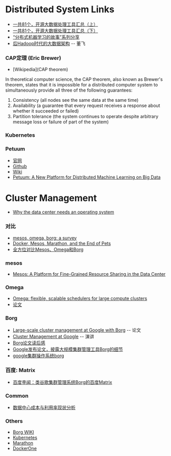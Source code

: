 # Distributed System Links
- [一共81个，开源大数据处理工具汇总（上）](http://www.36dsj.com/archives/24852)
- [一共81个，开源大数据处理工具汇总（下）](http://www.36dsj.com/archives/25042)
- [“分布式机器学习的故事”系列分享](http://cxwangyi.github.io/notes/2014-01-20-distributed-machine-learning.html)
- [后Hadoop时代的大数据架构](http://zhuanlan.zhihu.com/donglaoshi/19962491?from=timeline&isappinstalled=0) -- 董飞


### CAP定理 (Eric Brewer)
- [Wikipedia](CAP theorem)

In theoretical computer science, the CAP theorem, also known as Brewer's theorem, states that it is impossible for a distributed computer system to simultaneously provide all three of the following guarantees:
1. Consistency (all nodes see the same data at the same time)
2. Availability (a guarantee that every request receives a response about whether it succeeded or failed)
3. Partition tolerance (the system continues to operate despite arbitrary message loss or failure of part of the system)


### Kubernetes


### Petuum
- [官网](http://petuum.github.io/)
- [Github](https://github.com/petuum/public)
- [Wiki](https://github.com/petuum/public/wiki)
- [Petuum: A New Platform for Distributed Machine Learning on Big Data](http://arxiv.org/pdf/1312.7651v2.pdf)


# Cluster Management
- [Why the data center needs an operating system](http://radar.oreilly.com/2014/12/why-the-data-center-needs-an-operating-system.html)

### 对比
- [mesos, omega, borg: a survey](http://www.umbrant.com/blog/2015/mesos_omega_borg_survey.html)
- [Docker, Mesos, Marathon, and the End of Pets](http://blog.factual.com/docker-mesos-marathon-and-the-end-of-pets)
- [全方位对比Mesos、Omega和Borg](http://www.infoq.com/cn/articles/comparison-of-mesos-omega-and-borg)

### mesos
- [Mesos: A Platform for Fine-Grained Resource Sharing in the Data Center](https://www.cs.berkeley.edu/~alig/papers/mesos.pdf)

### Omega
- [Omega: flexible, scalable schedulers for large compute clusters](http://research.google.com/pubs/pub41684.html)
- [论文](http://static.googleusercontent.com/media/research.google.com/en//pubs/archive/41684.pdf)

### Borg
- [Large-scale cluster management at Google with Borg](http://static.googleusercontent.com/media/research.google.com/en/us/pubs/archive/43438.pdf) -- 论文
- [Cluster Management at Google](http://www.infoq.com/presentations/cluster-management-google) -- 演讲
- [Borg论文读后感](http://mp.weixin.qq.com/s?__biz=MjM5MzYzMzkyMQ==&mid=204283418&idx=1&sn=658fcdff9eafddfd1542cdb77f81828f#rd)
- [Google发布论文，披露大规模集群管理工具Borg的细节](http://mp.weixin.qq.com/s?__biz=MjM5MDE0Mjc4MA==&mid=205863827&idx=2&sn=650c55fc981f187ad2a34a7906811ac1#rd)
- [google集群操作系统borg](http://pipul.org/2015/05/large-scale-cluster-management-at-google-with-borg/)

### 百度: Matrix
- [百度李闻：类谷歌集群管理系统Borg的百度Matrix](http://news.csdn.net/article_preview.html?preview=1&reload=1&arcid=2822017)

### Common
- [数据中心成本与利用率现状分析](http://www.ccf.org.cn/resources/1190201776262/2015/05/12/8.pdf)

### Others
- [Borg WIKI](http://en.wikipedia.org/wiki/Borg_%28Star_Trek%29)
- [Kubernetes](https://github.com/GoogleCloudPlatform/kubernetes)
- [Marathon](https://github.com/mesosphere/marathon)
- [DockerOne](http://dockerone.com/)
